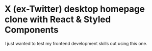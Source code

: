 # X (ex-Twitter) desktop homepage clone with React & Styled Components
I just wanted to test my frontend development skills out using this one.
